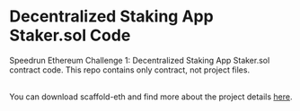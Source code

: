 # Decentralized Staking App Staker.sol Code
Speedrun Ethereum Challenge 1:  Decentralized Staking App Staker.sol contract code. This repo contains only contract, not project files.
<br>
<br>

You can download scaffold-eth and find more about the project details [here](https://speedrunethereum.com/challenge/decentralized-staking).
